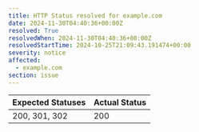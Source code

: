 ```yaml
---
title: HTTP Status resolved for example.com
date: 2024-11-30T04:40:36+00:00Z
resolved: True
resolvedWhen: 2024-11-30T04:40:36+00:00Z
resolvedStartTime: 2024-10-25T21:09:43.191474+00:00
severity: notice
affected:
  - example.com
section: issue
---
```


| Expected Statuses | Actual Status  |
|-------------------|----------------|
| 200, 301, 302 | 200 |
